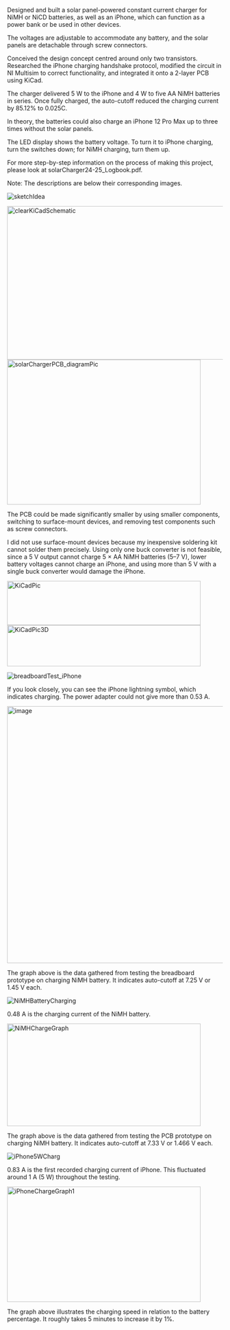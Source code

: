 Designed and built a solar panel-powered constant current charger for NiMH or NiCD batteries, as well as an iPhone, 
which can function as a power bank or be used in other devices.

The voltages are adjustable to accommodate any battery, and the solar panels are detachable through screw connectors.

Conceived the design concept centred around only two transistors. 
Researched the iPhone charging handshake protocol, modified the circuit in NI Multisim to correct functionality, 
and integrated it onto a 2-layer PCB using KiCad.

The charger delivered 5 W to the iPhone and 4 W to five AA NiMH batteries in series.
Once fully charged, the auto-cutoff reduced the charging current by 85.12% to 0.025C. 

In theory, the batteries could also charge an iPhone 12 Pro Max up to three times without the solar panels.

The LED display shows the battery voltage. 
To turn it to iPhone charging, turn the switches down; for NiMH charging, turn them up.

For more step-by-step information on the process of making this project, please look at solarCharger24-25_Logbook.pdf.

Note: The descriptions are below their corresponding images.

![sketchIdea](https://github.com/user-attachments/assets/a798d90c-eaf5-4b76-b7a3-2d167c629f24)

<img width="521" height="358" alt="clearKiCadSchematic" src="https://github.com/user-attachments/assets/bdf07451-7340-4bab-90a7-5fab947a6f16" />


<img width="452" height="338" alt="solarChargerPCB_diagramPic" src="https://github.com/user-attachments/assets/0beba35f-348f-4680-a6ce-3043729a4e4e" />

The PCB could be made significantly smaller by using smaller components, switching to surface-mount devices, 
and removing test components such as screw connectors. 

I did not use surface-mount devices because my inexpensive soldering kit cannot solder them precisely. 
Using only one buck converter is not feasible, since a 5 V output cannot charge 5 × AA NiMH batteries (5–7 V), 
lower battery voltages cannot charge an iPhone, and using more than 5 V with a single buck converter would damage the iPhone.


<img width="452" height="103" alt="KiCadPic" src="https://github.com/user-attachments/assets/3de56da4-e0ac-41f8-99d5-0ff58d4aa47c" />

<img width="452" height="96" alt="KiCadPic3D" src="https://github.com/user-attachments/assets/f6273008-9e21-4305-918d-26eba389186c" />

![breadboardTest_iPhone](https://github.com/user-attachments/assets/f18b6622-74e6-42cb-978d-7142cfd17847)

If you look closely, you can see the iPhone lightning symbol, which indicates charging. 
The power adapter could not give more than 0.53 A.

<img width="940" height="599" alt="image" src="https://github.com/user-attachments/assets/356b1c90-31ff-46f3-bd56-34be84826407" />

The graph above is the data gathered from testing the breadboard prototype on charging NiMH battery.
It indicates auto-cutoff at 7.25 V or 1.45 V each.

![NiMHBatteryCharging](https://github.com/user-attachments/assets/77f162cd-4f6b-4a62-8642-5ab6176955d2)

0.48 A is the charging current of the NiMH battery.

<img width="452" height="239" alt="NiMHChargeGraph" src="https://github.com/user-attachments/assets/34b08b46-f177-4980-bd69-2e78b5c5fa1b" />

The graph above is the data gathered from testing the PCB prototype on charging NiMH battery. 
It indicates auto-cutoff at 7.33 V or 1.466 V each.

![iPhone5WCharg](https://github.com/user-attachments/assets/f9acb1dd-e3b3-4317-9361-545f94991015)

0.83 A is the first recorded charging current of iPhone. This fluctuated around 1 A (5 W) throughout the testing.

<img width="452" height="269" alt="iPhoneChargeGraph1" src="https://github.com/user-attachments/assets/9ec02643-34d9-4bdd-be50-32ae7d992c6a" />

The graph above illustrates the charging speed in relation to the battery percentage. It roughly takes 5 minutes to increase it by 1%.
